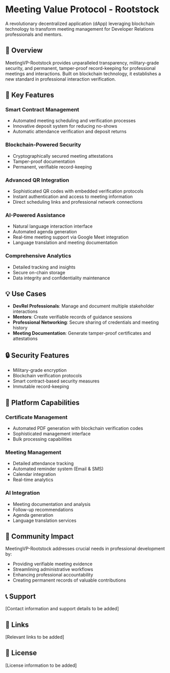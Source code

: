 # Meeting Value Protocol - Rootstock

A revolutionary decentralized application (dApp) leveraging blockchain technology to transform meeting management for Developer Relations professionals and mentors.

## 🌟 Overview

MeetingVP-Rootstock provides unparalleled transparency, military-grade security, and permanent, tamper-proof record-keeping for professional meetings and interactions. Built on blockchain technology, it establishes a new standard in professional interaction verification.

## 🚀 Key Features

### Smart Contract Management
- Automated meeting scheduling and verification processes
- Innovative deposit system for reducing no-shows
- Automatic attendance verification and deposit returns

### Blockchain-Powered Security
- Cryptographically secured meeting attestations
- Tamper-proof documentation
- Permanent, verifiable record-keeping

### Advanced QR Integration
- Sophisticated QR codes with embedded verification protocols
- Instant authentication and access to meeting information
- Direct scheduling links and professional network connections

### AI-Powered Assistance
- Natural language interaction interface
- Automated agenda generation
- Real-time meeting support via Google Meet integration
- Language translation and meeting documentation

### Comprehensive Analytics
- Detailed tracking and insights
- Secure on-chain storage
- Data integrity and confidentiality maintenance

## 💡 Use Cases

- **DevRel Professionals**: Manage and document multiple stakeholder interactions
- **Mentors**: Create verifiable records of guidance sessions
- **Professional Networking**: Secure sharing of credentials and meeting history
- **Meeting Documentation**: Generate tamper-proof certificates and attestations

## 🔒 Security Features

- Military-grade encryption
- Blockchain verification protocols
- Smart contract-based security measures
- Immutable record-keeping

## 📱 Platform Capabilities

### Certificate Management
- Automated PDF generation with blockchain verification codes
- Sophisticated management interface
- Bulk processing capabilities

### Meeting Management
- Detailed attendance tracking
- Automated reminder system (Email & SMS)
- Calendar integration
- Real-time analytics

### AI Integration
- Meeting documentation and analysis
- Follow-up recommendations
- Agenda generation
- Language translation services

## 🤝 Community Impact

MeetingVP-Rootstock addresses crucial needs in professional development by:
- Providing verifiable meeting evidence
- Streamlining administrative workflows
- Enhancing professional accountability
- Creating permanent records of valuable contributions

## 📞 Support

[Contact information and support details to be added]

## 🔗 Links

[Relevant links to be added]

## 📄 License

[License information to be added]


